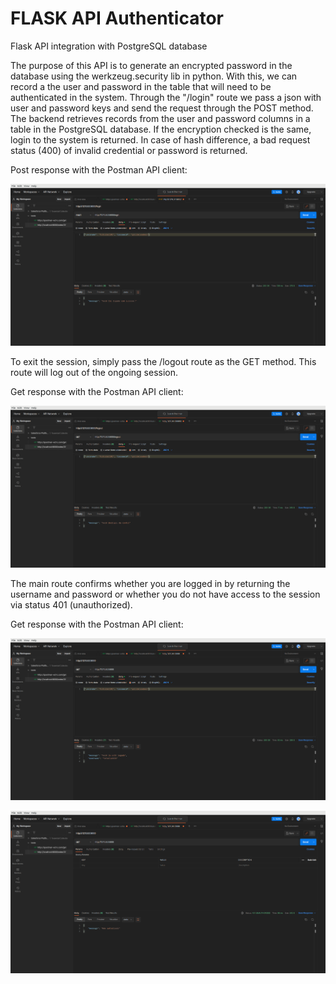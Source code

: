# FLASK API Authenticator
Flask API integration with PostgreSQL database

The purpose of this API is to generate an encrypted password in the database using the werkzeug.security lib in python. With this, we can record a the user and password in the table that will need to be authenticated in the system. Through the "/login" route we pass a json with user and password keys and send the request through the POST method. The backend retrieves records from the user and password columns in a table in the PostgreSQL database. If the encryption checked is the same, login to the system is returned. In case of hash difference, a bad request status (400) of invalid credential or password is returned.

Post response with the Postman API client:

![image info](https://github.com/gmsmoreno/flask_api/blob/main/flask_apiaut/logado.png)

To exit the session, simply pass the /logout route as the GET method. This route will log out of the ongoing session.

Get response with the Postman API client:

![image info](https://github.com/gmsmoreno/flask_api/blob/main/flask_apiaut/deslogado.png)

The main route confirms whether you are logged in by returning the username and password or whether you do not have access to the session via status 401 (unauthorized).

Get response with the Postman API client:

![image info](https://github.com/gmsmoreno/flask_api/blob/main/flask_apiaut/usuario_logado.png)

![image info](https://github.com/gmsmoreno/flask_api/blob/main/flask_apiaut/nao_autorizado.png)

